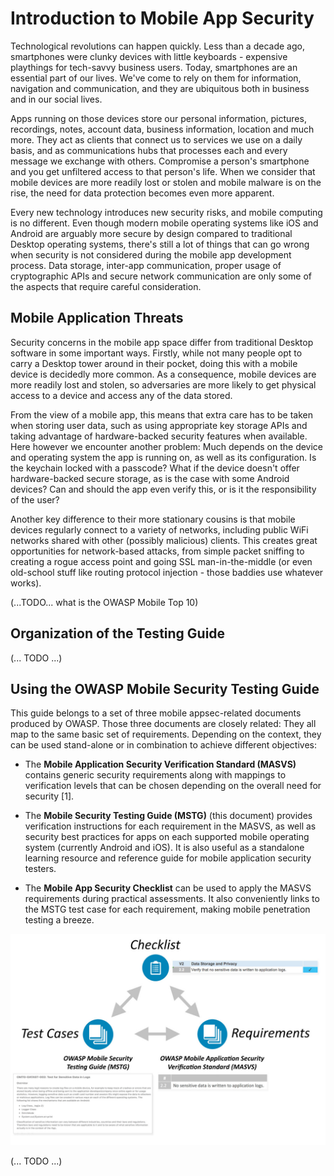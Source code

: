# Introduction to Mobile App Security

Technological revolutions can happen quickly. Less than a decade ago, smartphones were clunky devices with little keyboards - expensive playthings for tech-savvy business users. Today, smartphones are an essential part of our lives. We've come to rely on them for information, navigation and communication, and they are ubiquitous both in business and in our social lives.

Apps running on those devices store our personal information, pictures, recordings, notes, account data, business information, location and much more. They act as clients that connect us to services we use on a daily basis, and as communications hubs that processes each and every message we exchange with others. Compromise a person's smartphone and you get unfiltered access to that person's life. When we consider that mobile devices are more readily lost or stolen and mobile malware is on the rise, the need for data protection becomes even more apparent.

Every new technology introduces new security risks, and mobile computing is no different. Even though modern mobile operating systems like iOS and Android are arguably more secure by design compared to traditional Desktop operating systems, there's still a lot of things that can go wrong when security is not considered during the mobile app development process. Data storage, inter-app communication, proper usage of cryptographic APIs and secure network communication are only some of the aspects that require careful consideration.

## Mobile Application Threats

Security concerns in the mobile app space differ from traditional Desktop software in some important ways. Firstly, while not many people opt to carry a Desktop tower around in their pocket, doing this with a mobile device is decidedly more common. As a consequence, mobile devices are more readily lost and stolen, so adversaries are more likely to get physical access to a device and access any of the data stored.

From the view of a mobile app, this means that extra care has to be taken when storing user data, such as using appropriate key storage APIs and taking advantage of hardware-backed security features when available. Here however we encounter another problem: Much depends on the device and operating system the app is running on, as well as its configuration. Is the keychain locked with a passcode? What if the device doesn't offer hardware-backed secure storage, as is the case with some Android devices? Can and should the app even verify this, or is it the responsibility of the user? 

Another key difference to their more stationary cousins is that mobile devices regularly connect to a variety of networks, including public WiFi networks shared with other (possibly malicious) clients. This creates great opportunities for network-based attacks, from simple packet sniffing to creating a rogue access point and going SSL man-in-the-middle (or even old-school stuff like routing protocol injection - those baddies use whatever works).

(...TODO... what is the OWASP Mobile Top 10)

## Organization of the Testing Guide

(... TODO ...)

## Using the OWASP Mobile Security Testing Guide

This guide belongs to a set of three mobile appsec-related documents produced by OWASP. Those three documents are closely related: They all map to the same basic set of requirements. Depending on the context, they can be used stand-alone or in combination to achieve different objectives:

- The **Mobile Application Security Verification Standard (MASVS)** contains generic security requirements along with mappings to verification levels that can be chosen depending on the overall need for security [1].

- The **Mobile Security Testing Guide (MSTG)** (this document) provides verification instructions for each requirement in the MASVS, as well as security best practices for apps on each supported mobile operating system (currently Android and iOS). It is also useful as a standalone learning resource and reference guide for mobile application security testers.

- The **Mobile App Security Checklist** can be used to apply the MASVS requirements during practical assessments. It also conveniently links to the MSTG test case for each requirement, making mobile penetration testing a breeze.

![Document Overview](Images/Chapters/0x03/owasp-mobile-overview.jpg)

(... TODO ...)
